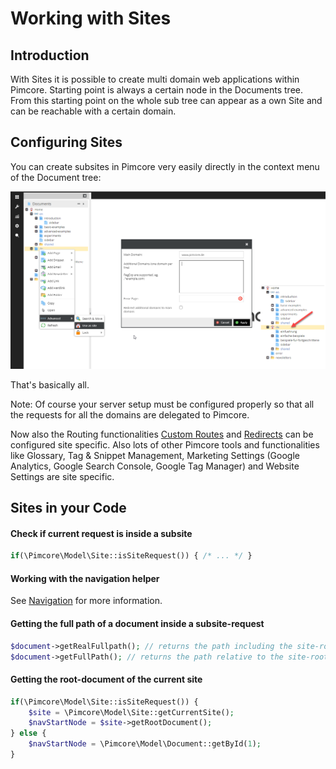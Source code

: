 # Working with Sites

## Introduction
With Sites it is possible to create multi domain web applications within Pimcore. 
 Starting point is always a certain node in the Documents tree. From this starting point on the whole sub tree can appear
 as a own Site and can be reachable with a certain domain.  

## Configuring Sites
You can create subsites in Pimcore very easily directly in the context menu of the Document tree: 

![Configuring Sites](../../img/sites.png)

That's basically all.
 
 Note: Of course your server setup must be configured properly so that all the requests for all the 
 domains are delegated to Pimcore. 
 
 
Now also the Routing functionalities [Custom Routes](./02_Custom_Routes.md) and [Redirects](./04_Redirects.md) 
can be configured site specific. 
Also lots of other Pimcore tools and functionalities like Glossary, Tag & Snippet Management, Marketing Settings 
(Google Analytics, Google Search Console, Google Tag Manager) and Website Settings are site specific. 


## Sites in your Code

#### Check if current request is inside a subsite

```php 
if(\Pimcore\Model\Site::isSiteRequest()) { /* ... */ }
```

#### Working with the navigation helper
See [Navigation](../../03_Documents/03_Navigation.md) for more information. 


#### Getting the full path of a document inside a subsite-request
```php 
$document->getRealFullpath(); // returns the path including the site-root
$document->getFullPath(); // returns the path relative to the site-root
```


#### Getting the root-document of the current site
```php 
if(\Pimcore\Model\Site::isSiteRequest()) {
    $site = \Pimcore\Model\Site::getCurrentSite();
    $navStartNode = $site->getRootDocument();
} else {
    $navStartNode = \Pimcore\Model\Document::getById(1);
}
```
